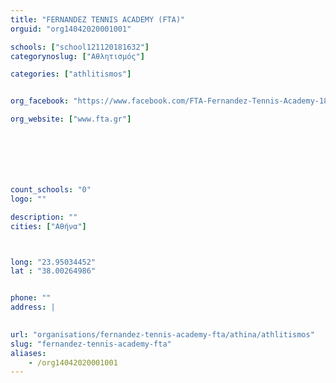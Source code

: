 ```yaml
---
title: "FERNANDEZ TENNIS ACADEMY (FTA)"
orguid: "org14042020001001"

schools: ["school121120181632"]
categorynoslug: ["Αθλητισμός"]

categories: ["athlitismos"]


org_facebook: "https://www.facebook.com/FTA-Fernandez-Tennis-Academy-181489862025190/"

org_website: ["www.fta.gr"]







count_schools: "0"
logo: ""

description: ""
cities: ["Αθήνα"]



long: "23.95034452"
lat : "38.00264986"


phone: ""
address: |
    

url: "organisations/fernandez-tennis-academy-fta/athina/athlitismos"
slug: "fernandez-tennis-academy-fta"
aliases:
    - /org14042020001001
---
```



